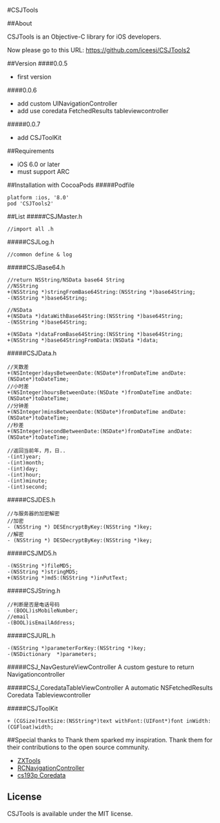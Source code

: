 #CSJTools

##About

CSJTools is an Objective-C library for iOS developers.

Now please go to this URL: https://github.com/iceesj/CSJTools2

##Version
####0.0.5
* first version

####0.0.6
* add custom UINavigationController
* add use coredata FetchedResults tableviewcontroller

#####0.0.7
* add CSJToolKit

##Requirements
* iOS 6.0 or later
* must support ARC

##Installation with CocoaPods
#####Podfile
```
platform :ios, '8.0'
pod 'CSJTools2'
```

##List
#####CSJMaster.h
```
//import all .h
```

#####CSJLog.h
```
//common define & log
```
#####CSJBase64.h
```
//return NSString/NSData base64 String
//NSString
+(NSString *)stringFromBase64String:(NSString *)base64String;
-(NSString *)base64String;

//NSData
+(NSData *)dataWithBase64String:(NSString *)base64String;
-(NSString *)base64String;

+(NSData *)dataFromBase64String:(NSString *)base64String;
+(NSString *)base64StringFromData:(NSData *)data;
```

#####CSJData.h
```
//天数差
+(NSInteger)daysBetweenDate:(NSDate*)fromDateTime andDate:(NSDate*)toDateTime;
//小时差
+(NSInteger)hoursBetweenDate:(NSDate *)fromDateTime andDate:(NSDate*)toDateTime;
//分钟差
+(NSInteger)minsBetweenDate:(NSDate*)fromDateTime andDate:(NSDate*)toDateTime;
//秒差
+(NSInteger)secondBetweenDate:(NSDate*)fromDateTime andDate:(NSDate*)toDateTime;

//返回当前年，月，日..
-(int)year;
-(int)month;
-(int)day;
-(int)hour;
-(int)minute;
-(int)second;
```

#####CSJDES.h
```
//与服务器的加密解密
//加密
- (NSString *) DESEncryptByKey:(NSString *)key;
//解密
- (NSString *) DESDecryptByKey:(NSString *)key;
```

#####CSJMD5.h
```
-(NSString *)fileMD5;
-(NSString *)stringMD5;
+(NSString *)md5:(NSString *)inPutText;
```

#####CSJString.h
```
//判断是否是电话号码
- (BOOL)isMobileNumber;
//email
-(BOOL)isEmailAddress;
```

#####CSJURL.h
```
-(NSString *)parameterForKey:(NSString *)key;
-(NSDictionary  *)parameters;

```

#####CSJ_NavGestureViewController
A custom gesture to return Navigationcontroller

#####CSJ_CoredataTableViewController
A automatic NSFetchedResults Coredata Tableviewcontroller

#####CSJToolKit
```
+ (CGSize)textSize:(NSString*)text withFont:(UIFont*)font inWidth:(CGFloat)width;
```

##Special thanks to
Thank them sparked my inspiration. Thank them for their contributions to the open source community.

* [ZXTools](https://github.com/zhangxigithub/ZXTools) 
* [RCNavigationController](https://github.com/RoCry/RCNavigationController)
* [cs193p Coredata](http://www.stanford.edu/class/cs193p/cgi-bin/drupal/node/389)

## License
CSJTools is available under the MIT license.

